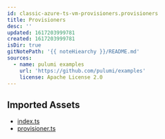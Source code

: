 ```yaml
---
id: classic-azure-ts-vm-provisioners.provisioners
title: Provisioners
desc: ''
updated: 1617203999781
created: 1617203999781
isDir: true
gitNotePath: '{{ noteHiearchy }}/README.md'
sources:
  - name: pulumi examples
    url: 'https://github.com/pulumi/examples'
    license: Apache License 2.0
---
```

## Imported Assets

- [index.ts](/assets/index.ts)
- [provisioner.ts](/assets/provisioner.ts)

